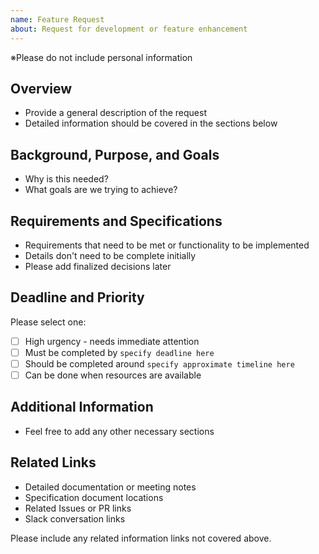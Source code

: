 ```yaml
---
name: Feature Request
about: Request for development or feature enhancement
---
```


※Please do not include personal information

## Overview

* Provide a general description of the request
* Detailed information should be covered in the sections below

## Background, Purpose, and Goals

* Why is this needed?
* What goals are we trying to achieve?

## Requirements and Specifications

* Requirements that need to be met or functionality to be implemented
* Details don't need to be complete initially
* Please add finalized decisions later

## Deadline and Priority

Please select one:

* [ ] High urgency - needs immediate attention
* [ ] Must be completed by `specify deadline here`
* [ ] Should be completed around `specify approximate timeline here`
* [ ] Can be done when resources are available

## Additional Information

* Feel free to add any other necessary sections

## Related Links

* Detailed documentation or meeting notes
* Specification document locations
* Related Issues or PR links
* Slack conversation links

Please include any related information links not covered above.
